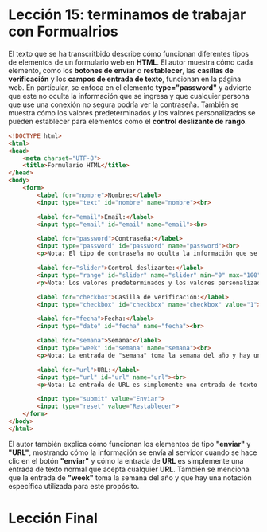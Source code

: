# Lección 15: terminamos de trabajar con Formualrios

El texto que se ha transcritbido describe cómo funcionan diferentes tipos de elementos de un formulario web en **HTML**. El autor muestra cómo cada elemento, como los **botones de enviar** o **restablecer**, las **casillas de verificación** y los **campos de entrada de texto**, funcionan en la página web. En particular, se enfoca en el elemento **type="password"** y advierte que este no oculta la información que se ingresa y que cualquier persona que use una conexión no segura podría ver la contraseña. También se muestra cómo los valores predeterminados y los valores personalizados se pueden establecer para elementos como el **control deslizante de rango**.

```html
<!DOCTYPE html>
<html>
<head>
	<meta charset="UTF-8">
	<title>Formulario HTML</title>
</head>
<body>
	<form>
		<label for="nombre">Nombre:</label>
		<input type="text" id="nombre" name="nombre"><br>

		<label for="email">Email:</label>
		<input type="email" id="email" name="email"><br>

		<label for="password">Contraseña:</label>
		<input type="password" id="password" name="password"><br>
		<p>Nota: El tipo de contraseña no oculta la información que se ingresa y cualquier persona que use una conexión no segura podría ver la contraseña.</p>

		<label for="slider">Control deslizante:</label>
		<input type="range" id="slider" name="slider" min="0" max="100" step="1" value="50"><br>
		<p>Nota: Los valores predeterminados y los valores personalizados se pueden establecer para elementos como el control deslizante de rango.</p>

		<label for="checkbox">Casilla de verificación:</label>
		<input type="checkbox" id="checkbox" name="checkbox" value="1"><br>

		<label for="fecha">Fecha:</label>
		<input type="date" id="fecha" name="fecha"><br>

		<label for="semana">Semana:</label>
		<input type="week" id="semana" name="semana"><br>
		<p>Nota: La entrada de "semana" toma la semana del año y hay una notación específica utilizada para este propósito.</p>

		<label for="url">URL:</label>
		<input type="url" id="url" name="url"><br>
		<p>Nota: La entrada de URL es simplemente una entrada de texto normal que acepta cualquier URL.</p>

		<input type="submit" value="Enviar">
		<input type="reset" value="Restablecer">
	</form>
</body>
</html>
```

El autor también explica cómo funcionan los elementos de tipo **"enviar"** y **"URL"**, mostrando cómo la información se envía al servidor cuando se hace clic en el botón **"enviar"** y cómo la entrada de **URL** es simplemente una entrada de texto normal que acepta cualquier **URL**. También se menciona que la entrada de **"week"** toma la semana del año y que hay una notación específica utilizada para este propósito.

# Lección Final